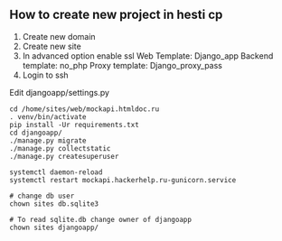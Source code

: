 ## How to create new project in hesti cp

1. Create new domain
2. Create new site
3. In advanced option enable ssl 
    Web Template: Django_app
    Backend template: no_php
    Proxy template: Django_proxy_pass
4. Login to ssh

Edit djangoapp/settings.py

```
cd /home/sites/web/mockapi.htmldoc.ru
. venv/bin/activate
pip install -Ur requirements.txt
cd djangoapp/
./manage.py migrate
./manage.py collectstatic
./manage.py createsuperuser

systemctl daemon-reload
systemctl restart mockapi.hackerhelp.ru-gunicorn.service

# change db user
chown sites db.sqlite3

# To read sqlite.db change owner of djangoapp
chown sites djangoapp/

```
